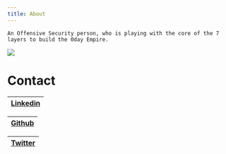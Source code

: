 ```yaml
---
title: About
---
```


    An Offensive Security person, who is playing with the core of the 7 layers to build the 0day Empire.
<img src="https://avatars.githubusercontent.com/u/62406753">

# Contact


| <a href="https://www.linkedin.com/in/zer0verflow/">Linkedin</a> | 
|-----------------------------------------------------------------|

| <a href="https://github.com/Zeyad-Azima">Github</a>   |
|-------------------------------------------------------|

| <a href="https://twitter.com/@AzimaZeyad">Twitter</a> |
|-------------------------------------------------------|
